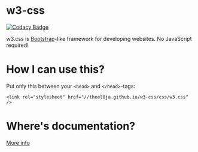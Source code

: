 # w3-css
[![Codacy Badge](https://api.codacy.com/project/badge/Grade/74d93035f3ac419d8bf6b35ef7a83a72)](https://www.codacy.com/app/theel0ja/w3-css?utm_source=github.com&amp;utm_medium=referral&amp;utm_content=theel0ja/w3-css&amp;utm_campaign=Badge_Grade)

w3.css is [Bootstrap](https://getbootstrap.com/)-like framework for developing websites. No JavaScript required!
# How I can use this?
Put only this between your ```<head>``` and ```</head>```-tags:
```
<link rel="stylesheet" href="//theel0ja.github.io/w3-css/css/w3.css" />
```
# Where's documentation?
[More info](http://www.w3schools.com/w3css/default.asp)
